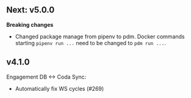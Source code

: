 ## Next: v5.0.0
**Breaking changes**
 - Changed package manage from pipenv to pdm. Docker commands starting `pipenv run ...` need to be changed to `pdm run ...`.

## v4.1.0

Engagement DB <-> Coda Sync:
- Automatically fix WS cycles (#269)
